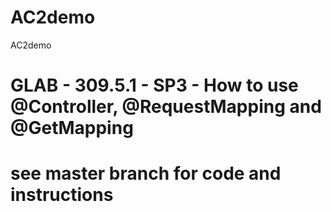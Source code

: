 # AC2demo
AC2demo

# GLAB - 309.5.1 - SP3 - How to use @Controller, @RequestMapping and @GetMapping

# see master branch for code and instructions
